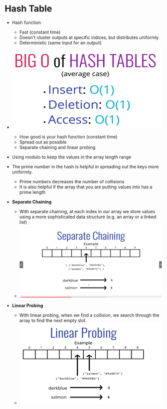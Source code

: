 # Hash Table

* Hash function
    * Fast (constant time)
    * Doesn't cluster outputs at specific indices, but distributes uniformly 
    * Deterministic (same input for an output)

* ![bigo](./bigo.PNG)
    * How good is your hash function (constant time)
    * Spread out as possible
    * Separate chaining and linear probing

* Using modulo to keep the values in the array length range
* The prime number in the hash is helpful in spreading out the keys more uniformly. 
    * Prime numbers decreases the number of collisions 
    * It is also helpful if the array that you are putting values into has a prime length

* **Separate Chaining**
    * With separate chaining, at each index in our array we store values using a more sophisticated data structure (e.g. an array or a linked list)
    * ![separate_chaining](./separate_chaining.PNG)

* **Linear Probing**
    * With linear probing, when we find a collision, we search through the array to find the next empty slot.
    * ![linear_probing](./linear_probing.PNG)